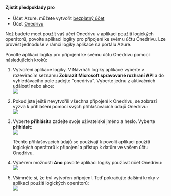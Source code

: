 #### <a name="prerequisites"></a>Zjistit předpoklady pro
- Účet Azure. můžete vytvořit [bezplatný účet](https://azure.microsoft.com/free)
- Účet [Onedrivu](https://www.microsoft.com/store/apps/onedrive/9wzdncrfj1p3) 

Než budete moct použít váš účet Onedrivu v aplikaci použití logických operátorů, povolte aplikaci logiky pro připojení ke svému účtu Onedrivu.  Lze provést jednoduše v rámci logiky aplikace na portálu Azure. 

Povolte aplikaci logiky pro připojení ke svému účtu Onedrivu pomocí následujících kroků:

1. Vytvoření aplikace logiky. V Návrháři logiky aplikace vyberte v rozevíracím seznamu **Zobrazit Microsoft spravované rozhraní API** a do vyhledávacího pole zadejte "onedrivu". Vyberte jednu z aktivačních událostí nebo akce:  
  ![](./media/connectors-create-api-onedrive/onedrive-1.png)
2. Pokud jste ještě nevytvořili všechna připojení k Onedrivu, se zobrazí výzva k přihlášení pomocí svých přihlašovacích údajů Onedrivu:  
  ![](./media/connectors-create-api-onedrive/onedrive-2.png)
3. Vyberte **přihlásit**a zadejte svoje uživatelské jméno a heslo. Vyberte **přihlásit**:  
  ![](./media/connectors-create-api-onedrive/onedrive-3.png)   

    Těchto přihlašovacích údajů se používají k povolit aplikaci použití logických operátorů k připojení a přístup k datům ve vašem účtu Onedrivu. 
4. Výběrem možnosti **Ano** povolte aplikaci logiky používat účet Onedrivu:  
  ![](./media/connectors-create-api-onedrive/onedrive-4.png)   
5. Všimněte si, že byl vytvořen připojení. Teď pokračujte dalšími kroky v aplikaci použití logických operátorů:  
  ![](./media/connectors-create-api-onedrive/onedrive-5.png)
